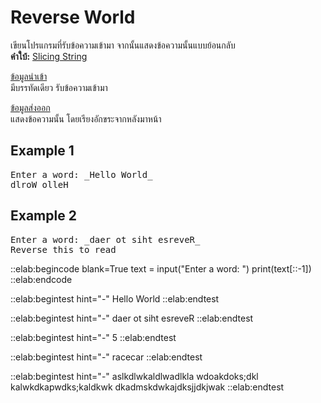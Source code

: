 # Reverse World

เขียนโปรแกรมที่รับข้อความเข้ามา จากนั้นแสดงข้อความนั้นแบบย้อนกลับ  
**คำใบ้:** [Slicing String](https://www.w3schools.com/python/python_strings_slicing.asp)

<u>ข้อมูลนำเข้า</u>  
มีบรรทัดเดียว รับข้อความเข้ามา

<u>ข้อมูลส่งออก</u>  
แสดงข้อความนั้น โดยเรียงอักขระจากหลังมาหน้า

## Example 1
<pre class="output">
Enter a word: _Hello World_
dlroW olleH
</pre>
## Example 2
<pre class="output">
Enter a word: _daer ot siht esreveR_
Reverse this to read
</pre>

::elab:begincode blank=True
text = input("Enter a word: ")
print(text[::-1])
::elab:endcode

::elab:begintest hint="-"
Hello World
::elab:endtest

::elab:begintest hint="-"
daer ot siht esreveR
::elab:endtest

::elab:begintest hint="-"
5
::elab:endtest

::elab:begintest hint="-"
racecar
::elab:endtest

::elab:begintest hint="-"
aslkdlwkaldlwadlkla wdoakdoks;dkl  kalwkdkapwdks;kaldkwk dkadmskdwkajdksjjdkjwak
::elab:endtest